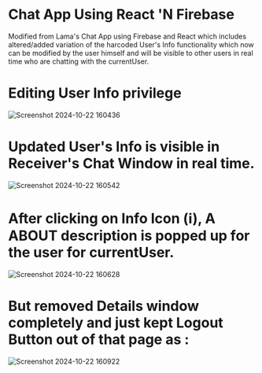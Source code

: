 # Chat App Using React 'N Firebase

Modified from Lama's Chat App using Firebase and React which includes altered/added variation of the harcoded User's Info functionality which now can be modified by the user himself and will be visible to other users in real time who are chatting with the currentUser.

# Editing User Info privilege

![Screenshot 2024-10-22 160436](https://github.com/user-attachments/assets/2aae7e90-6676-47f8-9401-97992d907f96)


# Updated User's Info is visible in Receiver's Chat Window in real time.

![Screenshot 2024-10-22 160542](https://github.com/user-attachments/assets/7e0f4958-0874-4e29-a7be-1d2d30633ef0)


# After clicking on Info Icon (ℹ️), A ABOUT description is popped up for the user for currentUser.

![Screenshot 2024-10-22 160628](https://github.com/user-attachments/assets/58ddc558-141f-401c-866b-05408107d6b2)


# But removed Details window completely and just kept Logout Button out of that page as :

![Screenshot 2024-10-22 160922](https://github.com/user-attachments/assets/f4e52b7a-50de-44a4-aa14-522c257fff80)

